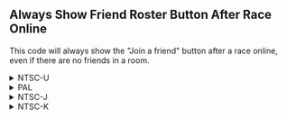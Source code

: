 ## Always Show Friend Roster Button After Race Online

This code will always show the "Join a friend" button after a race online, even if there are no friends in a room.

<details>
<summary>NTSC-U</summary>

```powerpc
0461AB84 3BC00001
```
</details>

<details>
<summary>PAL</summary>

```powerpc
0464DE98 3BC00001
```
</details>

<details>
<summary>NTSC-J</summary>

```powerpc
0464D504 3BC00001
```
</details>

<details>
<summary>NTSC-K</summary>

```powerpc
0463C1B0 3BC00001
```
</details>